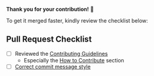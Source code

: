 **Thank you for your contribution!** 👏

To get it merged faster, kindly review the checklist below:

## Pull Request Checklist
- [ ] Reviewed the [Contributing Guidelines](https://github.com/SAP/ui5-webcomponents/blob/master/CONTRIBUTING.md)
    + Especially the [How to Contribute](https://github.com/SAP/ui5-webcomponents/blob/master/CONTRIBUTING.md#how-to-contribute) section 
- [ ] [Correct commit message style](https://github.com/SAP/ui5-webcomponents/blob/master/docs/6-contributing/02-conventions-and-guidelines.md#commit-message-style)
